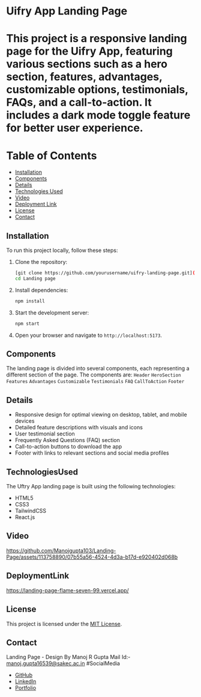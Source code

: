 # Uifry App Landing Page

# This project is a responsive landing page for the Uifry App, featuring various sections such as a hero section, features, advantages, customizable options, testimonials, FAQs, and a call-to-action. It includes a dark mode toggle feature for better user experience.

# Table of Contents

- [Installation](#Installation)
- [Components](#Components)
- [Details](#Details)
- [Technologies Used](#TechnologiesUsed)
- [Video](#video)
- [Deployment Link](#deployment-link)
- [License](#License)
- [Contact](#Contact)

## Installation

To run this project locally, follow these steps:

1. Clone the repository:
   ```bash
   [git clone https://github.com/yourusername/uifry-landing-page.git](https://github.com/Manojgupta103/Landing-Page.git)
   cd Landing page

2. Install dependencies:
   ```bash
   npm install

3. Start the development server:
   ```bash
   npm start

4. Open your browser and navigate to `http://localhost:5173`.


## Components
The landing page is divided into several components, each representing a different section of the page. The components are:
 `Header`
`HeroSection`
`Features`
`Advantages`
`Customizable`
`Testimonials`
`FAQ`
`CallToAction`
`Footer`

## Details
- Responsive design for optimal viewing on desktop, tablet, and mobile devices
- Detailed feature descriptions with visuals and icons
- User testimonial section
- Frequently Asked Questions (FAQ) section
- Call-to-action buttons to download the app
- Footer with links to relevant sections and social media profiles

## TechnologiesUsed

The Uftry App landing page is built using the following technologies:

- HTML5
- CSS3
- TailwindCSS
- React.js 
## Video

https://github.com/Manojgupta103/Landing-Page/assets/113758890/07b55a56-4524-4d3a-b17d-e920402d068b

## DeploymentLink
https://landing-page-flame-seven-99.vercel.app/
## License

This project is licensed under the [MIT License](LICENSE).

## Contact
Landing Page - Design By Manoj R Gupta
Mail Id:- manoj.gupta16539@sakec.ac.in
#SocialMedia
- [GitHub](https://github.com/Manojgupta103)
- [LinkedIn](https://www.linkedin.com/in/manoj-ramashish-gupta/)
- [Portfolio](https://manoj-gupta-Profile-vercel.app/)

